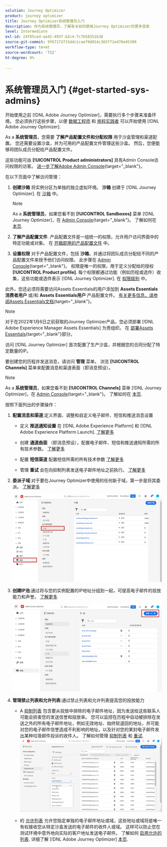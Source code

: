 ```yaml
---
solution: Journey Optimizer
product: journey optimizer
title: Journey Optimizer系统管理员入门
description: 作为系统管理员，了解有关如何使用Journey Optimizer的更多信息
level: Intermediate
exl-id: 24f85ced-aa45-493f-b2c4-7c7b58351b38
source-git-commit: 9f67172f31ddc1caef9d014c365f71e470e45390
workflow-type: tm+mt
source-wordcount: '712'
ht-degree: 0%

---
```


# 系统管理员入门 {#get-started-sys-admins}

开始使用之前 [!DNL Adobe Journey Optimizer]，需要执行多个步骤来准备环境。  您必须执行这些步骤，以便 [数据工程师](data-engineer.md) 和 [旅程实践者](marketer.md) 可以开始使用 [!DNL Adobe Journey Optimizer].


As a **系统管理员**，您需要 **了解产品配置文件和分配权限** 用于沙盒管理和渠道配置。 您还需要设置沙盒，并为可用的产品配置文件管理这些沙盒。 然后，您便能够将团队成员分配给产品配置文件。

这些功能可由 **[!UICONTROL Product administrators]** 具有Admin Console访问权限的访客。 [进一步了解Adobe Admin Console](https://helpx.adobe.com/enterprise/admin-guide.html){target=&quot;_blank&quot;}。

在以下页面中了解访问管理：

1. **创建沙箱** 将实例分区为单独的独立虚拟环境。 **沙箱** 创建于 [!DNL Journey Optimizer]. 在 [沙箱](../../administration/sandboxes.md) 中。

   >[!NOTE]
   >As a **系统管理员**，如果您看不到 **[!UICONTROL Sandboxes]** 菜单 [!DNL Journey Optimizer]，在 [Admin Console](https://adminconsole.adobe.com/){target=&quot;_blank&quot;}。 了解如何在 [本页](../../administration/permissions.md#edit-product-profile).

1. **了解产品配置文件**. 产品配置文件是一组统一的权限，允许用户访问界面中的特定功能或对象。 在 [开箱即用的产品配置文件](../../administration/ootb-product-profiles.md) 中。

1. **设置权限** 对于产品配置文件，包括 **沙箱**，并通过将团队成员分配给不同的产品配置文件来授予他们访问权限。 此步骤在 [Admin Console](https://adminconsole.adobe.com/){target=&quot;_blank&quot;}。 权限是唯一的权限，用于定义分配给的授权 **[!UICONTROL Product profile]**. 每个权限都通过功能（例如历程或选件）收集，这些功能或选件表示 [!DNL Journey Optimizer]. 在 [权限级别](../../administration/high-low-permissions.md) 中。

此外，您还必须将需要访问Assets Essentials的用户添加到 **Assets Essentials消费者用户** 或/和 **Assets Essentials用户** 产品配置文件。 [有关更多信息，请参阅Assets Essentials文档](https://experienceleague.adobe.com/docs/experience-manager-assets-essentials/help/deploy-administer.html){target=&quot;_blank&quot;}。

>[!NOTE]
>对于在2022年1月6日之前获取的Journey Optimizer产品，您必须部署 [!DNL Adobe Experience Manager Assets Essentials] 为贵组织。 在 [部署Assets Essentials](https://experienceleague.adobe.com/docs/experience-manager-assets-essentials/help/deploy-administer.html){target=&quot;_blank&quot;}部分。

访问 [!DNL Journey Optimizer] 首次配置了生产沙盒，并根据您的合同分配了特定数量的IP。

要创建您的历程并发送消息，请访问 **管理** 菜单。 浏览 **[!UICONTROL Channels]** 菜单来配置消息和渠道表面（即消息预设）。

>[!NOTE]
>As a **系统管理员**，如果您看不到 **[!UICONTROL Channels]** 菜单 [!DNL Journey Optimizer]，在 [Admin Console](https://adminconsole.adobe.com/){target=&quot;_blank&quot;}。 了解如何在 [本页](../../administration/permissions.md#edit-product-profile).

按照下面列出的步骤操作：

1. **配置消息和渠道**:定义界面、调整和自定义电子邮件、短信和推送消息设置

   * 定义 **推送通知设置** 在 [!DNL Adobe Experience Platform] 和 [!DNL Adobe Experience Platform Launch]. [了解更多](../../push/push-gs.md)

   * 创建 **通道曲面** （即消息预设），配置电子邮件、短信和推送通知所需的所有技术参数。 [了解更多](../../configuration/channel-surfaces.md)

   * 配置 **短信渠道** 配置短信所需的所有技术参数 [了解更多](../../sms/sms-configuration.md)

   * 管理 **重试** 会在向抑制列表发送电子邮件地址之前执行。 [了解更多](../../configuration/manage-suppression-list.md)

1. **委派子域**:对于要在Journey Optimizer中使用的任何新子域，第一步是将其委派。 [了解更多](../../configuration/about-subdomain-delegation.md)

   ![](../assets/subdomain.png)

1. **创建IP池**:通过将与您的实例配置的IP地址分组到一起，可提高电子邮件的投放能力和声誉。 [了解更多](../../configuration/ip-pools.md)

   ![](../assets/ip-pool.png)

1. **管理禁止列表和允许列表**:通过禁止列表和允许列表提高您的投放能力

   * A [抑制列表](../../reports/suppression-list.md) 包含要从投放中排除的电子邮件地址，因为发送给这些联系人可能会损害您的发送信誉和投放率。 您可以监控在历程中自动被排除在发送之外的所有电子邮件地址，例如无效地址、始终软退回的地址，并可能对您的电子邮件信誉造成不利影响的地址，以及针对您的某封电子邮件发出某种垃圾邮件投诉的收件人。 了解如何管理 [抑制列表](../../configuration/manage-suppression-list.md) 和 [重试](../../configuration/retries.md).
   ![](../assets/suppression-list-filtering-example.png)

   * 的 [允许列表](../../configuration/allow-list.md) 允许您指定单独的电子邮件地址或域，这些地址或域将是唯一有权接收您从特定沙盒发送的电子邮件的收件人或域。 这样可以防止您在测试环境中意外地向实际的客户地址发送电子邮件。 了解如何 [启用允许的列表](../../configuration/allow-list.md).
   详细了解 [!DNL Adobe Journey Optimizer] [本页](../../reports/deliverability.md).
